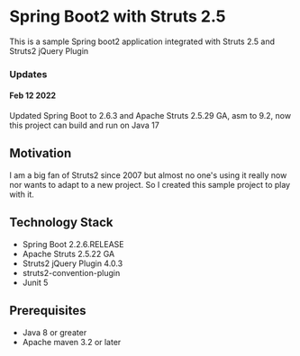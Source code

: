 Spring Boot2 with Struts 2.5
=========================
This is a sample Spring boot2 application integrated with Struts 2.5 and Struts2 jQuery Plugin

### **Updates**
#### Feb 12 2022
Updated Spring Boot to 2.6.3 and Apache Struts 2.5.29 GA, asm to 9.2, now this project can build and run on Java 17

## Motivation
I am a big fan of Struts2 since 2007 but almost no one's using it really now nor wants to adapt to a new project. So I created this sample project to play with it.  

## Technology Stack
* Spring Boot 2.2.6.RELEASE
* Apache Struts 2.5.22 GA
* Struts2 jQuery Plugin 4.0.3
* struts2-convention-plugin
* Junit 5

## Prerequisites

* Java 8 or greater
* Apache maven 3.2 or later

